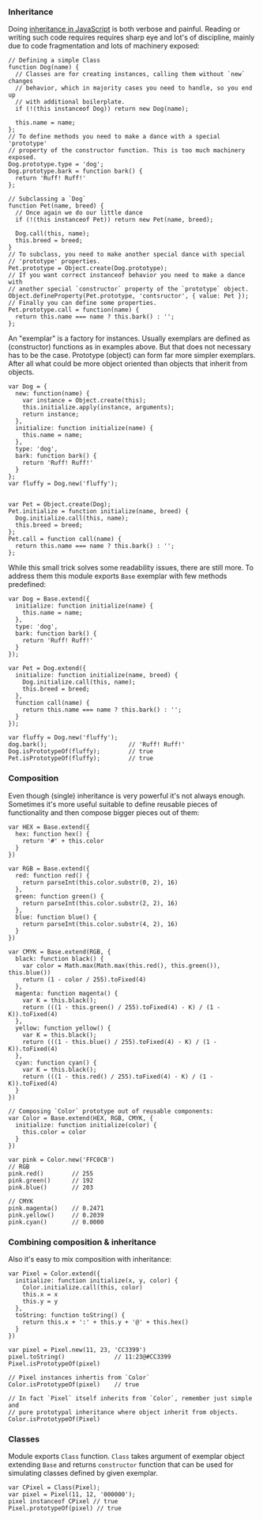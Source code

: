 ### Inheritance ###

Doing [inheritance in JavaScript] is both verbose and painful. Reading or
writing such code requires requires sharp eye and lot's of discipline, mainly
due to code fragmentation and lots of machinery exposed:

    // Defining a simple Class
    function Dog(name) {
      // Classes are for creating instances, calling them without `new` changes
      // behavior, which in majority cases you need to handle, so you end up
      // with additional boilerplate.
      if (!(this instanceof Dog)) return new Dog(name);

      this.name = name;
    };
    // To define methods you need to make a dance with a special 'prototype'
    // property of the constructor function. This is too much machinery exposed.
    Dog.prototype.type = 'dog';
    Dog.prototype.bark = function bark() {
      return 'Ruff! Ruff!'
    };

    // Subclassing a `Dog`
    function Pet(name, breed) {
      // Once again we do our little dance 
      if (!(this instanceof Pet)) return new Pet(name, breed);

      Dog.call(this, name);
      this.breed = breed;
    }
    // To subclass, you need to make another special dance with special
    // 'prototype' properties.
    Pet.prototype = Object.create(Dog.prototype);
    // If you want correct instanceof behavior you need to make a dance with
    // another special `constructor` property of the `prototype` object.
    Object.defineProperty(Pet.prototype, 'contsructor', { value: Pet });
    // Finally you can define some properties.
    Pet.prototype.call = function(name) {
      return this.name === name ? this.bark() : '';
    };

An "exemplar" is a factory for instances. Usually exemplars are defined as
(constructor) functions as in examples above. But that does not necessary has
to be the case. Prototype (object) can form far more simpler exemplars. After
all what could be more object oriented than objects that inherit from objects.

    var Dog = {
      new: function(name) {
        var instance = Object.create(this);
        this.initialize.apply(instance, arguments);
        return instance;
      },
      initialize: function initialize(name) {
        this.name = name;
      },
      type: 'dog',
      bark: function bark() {
        return 'Ruff! Ruff!'
      }
    };
    var fluffy = Dog.new('fluffy');


    var Pet = Object.create(Dog);
    Pet.initialize = function initialize(name, breed) {
      Dog.initialize.call(this, name);
      this.breed = breed;
    };
    Pet.call = function call(name) {
      return this.name === name ? this.bark() : '';
    };

While this small trick solves some readability issues, there are still more. To
address them this module exports `Base` exemplar with few methods predefined:

    var Dog = Base.extend({
      initialize: function initialize(name) {
        this.name = name;
      },
      type: 'dog',
      bark: function bark() {
        return 'Ruff! Ruff!'
      }
    });

    var Pet = Dog.extend({
      initialize: function initialize(name, breed) {
        Dog.initialize.call(this, name);
        this.breed = breed;
      },
      function call(name) {
        return this.name === name ? this.bark() : '';
      }
    });

    var fluffy = Dog.new('fluffy');
    dog.bark();                       // 'Ruff! Ruff!'
    Dog.isPrototypeOf(fluffy);        // true
    Pet.isPrototypeOf(fluffy);        // true

### Composition ###

Even though (single) inheritance is very powerful it's not always enough.
Sometimes it's more useful suitable to define reusable pieces of functionality
and then compose bigger pieces out of them:

    var HEX = Base.extend({
      hex: function hex() {
        return '#' + this.color
      }
    })

    var RGB = Base.extend({
      red: function red() {
        return parseInt(this.color.substr(0, 2), 16)
      },
      green: function green() {
        return parseInt(this.color.substr(2, 2), 16)
      },
      blue: function blue() {
        return parseInt(this.color.substr(4, 2), 16)
      }
    })

    var CMYK = Base.extend(RGB, {
      black: function black() {
        var color = Math.max(Math.max(this.red(), this.green()), this.blue())
        return (1 - color / 255).toFixed(4)
      },
      magenta: function magenta() {
        var K = this.black();
        return (((1 - this.green() / 255).toFixed(4) - K) / (1 - K)).toFixed(4)
      },
      yellow: function yellow() {
        var K = this.black();
        return (((1 - this.blue() / 255).toFixed(4) - K) / (1 - K)).toFixed(4)
      },
      cyan: function cyan() {
        var K = this.black();
        return (((1 - this.red() / 255).toFixed(4) - K) / (1 - K)).toFixed(4)
      }
    })

    // Composing `Color` prototype out of reusable components:
    var Color = Base.extend(HEX, RGB, CMYK, {
      initialize: function initialize(color) {
        this.color = color
      }
    })

    var pink = Color.new('FFC0CB')
    // RGB
    pink.red()        // 255
    pink.green()      // 192
    pink.blue()       // 203

    // CMYK
    pink.magenta()    // 0.2471
    pink.yellow()     // 0.2039
    pink.cyan()       // 0.0000

### Combining composition & inheritance ###

Also it's easy to mix composition with inheritance:

    var Pixel = Color.extend({
      initialize: function initialize(x, y, color) {
        Color.initialize.call(this, color)
        this.x = x
        this.y = y
      },
      toString: function toString() {
        return this.x + ':' + this.y + '@' + this.hex()
      }
    })

    var pixel = Pixel.new(11, 23, 'CC3399')
    pixel.toString()              // 11:23@#CC3399
    Pixel.isPrototypeOf(pixel)

    // Pixel instances inhertis from `Color`
    Color.isPrototypeOf(pixel)    // true

    // In fact `Pixel` itself inherits from `Color`, remember just simple and
    // pure prototypal inheritance where object inherit from objects.
    Color.isPrototypeOf(Pixel)

### Classes ###

Module exports `Class` function. `Class` takes argument of exemplar object
extending `Base` and returns `constructor` function that can be used for
simulating classes defined by given exemplar.

    var CPixel = Class(Pixel);
    var pixel = Pixel(11, 12, '000000');
    pixel instanceof CPixel // true
    Pixel.prototypeOf(pixel) // true

[inheritance in JavaScript]:https://developer.mozilla.org/en/Introduction_to_Object-Oriented_JavaScript
[prototypal inheritance]:http://javascript.crockford.com/prototypal.html
[ecmpascript 5]:https://developer.mozilla.org/en/New_in_JavaScript_1.8.5
